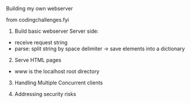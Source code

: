 Building my own webserver 

from codingchallenges.fyi

1. Build basic webserver
Server side:
- receive request string
- parse: split string by space delimiter -> save elements into a dictionary

2. Serve HTML pages
- www is the localhost root directory

3. Handling Multiple Concurrent clients

4. Addressing security risks
